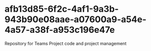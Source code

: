 # afb13d85-6f2c-4af1-9a3b-943b90e08aae-a07600a9-a54e-4a57-a38f-a953c196e47e
Repository for Teams Project code and project management
